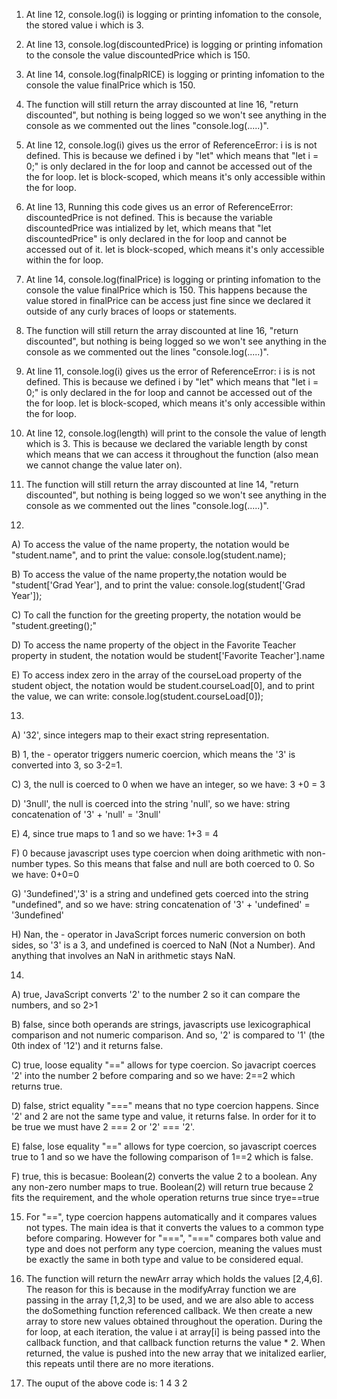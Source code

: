1. At line 12, console.log(i) is logging or printing infomation to the console, the stored value i which is 3.

2. At line 13, console.log(discountedPrice) is logging or printing infomation to the console the value discountedPrice which is 150.

3. At line 14, console.log(finalpRICE) is logging or printing infomation to the console the value finalPrice which is 150.

4. The function will still return the array discounted at line 16, "return discounted", but nothing is being logged so we won't see anything in the console as we commented out the lines "console.log(.....)".

5. At line 12, console.log(i) gives us the error of ReferenceError: i is is not defined. This is because we defined i by "let" which means that "let i = 0;" is only declared in the for loop and cannot be accessed out of the the for loop. let is block-scoped, which means it's only accessible within the for loop.

6. At line 13, Running this code gives us an error of ReferenceError: discountedPrice is not defined. This is because the variable discountedPrice was intialized by let, which means that "let discountedPrice" is only declared in the for loop and cannot be accessed out of it. let is block-scoped, which means it's only accessible within the for loop.

7. At line 14, console.log(finalPrice) is logging or printing infomation to the console the value finalPrice which is 150. This happens because the value stored in finalPrice can be access just fine since we declared it outside of any curly braces of loops or statements. 

8. The function will still return the array discounted at line 16, "return discounted", but nothing is being logged so we won't see anything in the console as we commented out the lines "console.log(.....)".

9. At line 11, console.log(i) gives us the error of ReferenceError: i is is not defined. This is because we defined i by "let" which means that "let i = 0;" is only declared in the for loop and cannot be accessed out of the the for loop. let is block-scoped, which means it's only accessible within the for loop.

10. At line 12, console.log(length) will print to the console the value of length which is 3. This is because we declared the variable length by const which means that we can access it throughout the function (also mean we cannot change the value later on).

11. The function will still return the array discounted at line 14, "return discounted", but nothing is being logged so we won't see anything in the console as we commented out the lines "console.log(.....)".





12. 
A) To access the value of the name property, the notation would be "student.name", and to print the value: 
console.log(student.name);       

B) To access the value of the name property,the notation would be "student['Grad Year'], and to print the value: 
console.log(student['Grad Year']); 

C) To call the function for the greeting property, the notation would be "student.greeting();"

D) To access the name property of the object in the Favorite Teacher property in student, the notation would be student['Favorite Teacher'].name

E) To access index zero in the array of the courseLoad property of the student object, the notation would be student.courseLoad[0], and to print the value, we can write:  console.log(student.courseLoad[0]); 

13. 
A) '32', since integers map to their exact string representation.

B) 1, the - operator triggers numeric coercion, which means the '3' is converted into 3, so 3-2=1.

C) 3, the null is coerced to 0 when we have an integer, so we have: 3 +0 = 3

D) '3null', the null is coerced into the string 'null', so we have: string concatenation of '3' + 'null' = '3null'

E) 4, since true maps to 1 and so we have: 1+3 = 4

F) 0 because javascript uses type coercion when doing arithmetic with non-number types. So this means that false and null are both coerced to 0. So we have: 0+0=0

G) '3undefined','3' is a string and undefined gets coerced into the string "undefined", and so we have: string concatenation of '3' + 'undefined' = '3undefined'

H) Nan, the - operator in JavaScript forces numeric conversion on both sides, so '3' is a 3, and undefined is coerced to NaN (Not a Number). And anything that involves an NaN in arithmetic stays NaN.

14. 
A) true, JavaScript converts '2' to the number 2 so it can compare the numbers, and so 2>1

B) false, since both operands are strings, javascripts use lexicographical comparison and not numeric comparison. And so, '2' is compared to '1' (the 0th index of '12') and it returns false.

C) true, loose equality "==" allows for type coercion. So javacript coerces '2' into the number 2 before comparing and so we have: 2==2 which returns true.

D) false, strict equality "===" means that no type coercion happens. Since '2' and 2 are not the same type and value, it returns false. In order  for it to be true we must have 2 === 2 or '2' === '2'.

E) false, lose equality "==" allows for type coercion, so javascript coerces true to 1 and so we have the following comparison of 1==2 which is false.

F) true, this is becasue: Boolean(2) converts the value 2 to a boolean. Any any non-zero number maps to true. Boolean(2) will return true because 2 fits the requirement, and the whole operation returns true since trye==true


15. For "==", type coercion happens automatically and it compares values not types. The main idea is that it converts the values to a common type before comparing. However for "===", "===" compares both value and type and does not perform any type coercion, meaning the values must be exactly the same in both type and value to be considered equal. 


17. The function will return the newArr array which holds the values [2,4,6]. The reason for this is because in the modifyArray function we are passing in the array [1,2,3] to be used, and we are also able to access the doSomething function referenced callback. We then create a new array to store new values obtained throughout the operation. During the for loop, at each iteration, the value i at array[i] is being passed into the callback function, and that callback function returns the value * 2. When returned, the value is pushed into the new array that we initalized earlier, this repeats until there are no more iterations.

19. The ouput of the above code is:
1
4
3
2